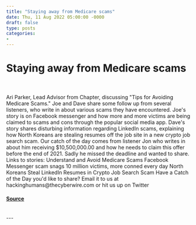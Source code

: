 ```yaml
---
title: "Staying away from Medicare scams"
date: Thu, 11 Aug 2022 05:00:00 -0000
draft: false
type: posts
categories: 
- 
---
```

# Staying away from Medicare scams

<br/>

<br/>
Ari Parker, Lead Advisor from Chapter, discussing "Tips for Avoiding Medicare Scams." Joe and Dave share some follow up from several listeners, who write in about various scams they have encountered. Joe's story is on Facebook messenger and how more and more victims are being claimed to scams and cons through the popular social media app. Dave's story shares disturbing information regarding LinkedIn scams, explaining how North Koreans are stealing resumes off the job site in a new crypto job search scam. Our catch of the day comes from listener Jon who writes in about him receiving $10,500,000.00 and how he needs to claim this offer before the end of 2021. Sadly he missed the deadline and wanted to share. Links to stories: Understand and Avoid Medicare Scams Facebook Messenger scam snags 10 million victims, more conned every day North Koreans Steal LinkedIn Resumes in Crypto Job Search Scam Have a Catch of the Day you'd like to share? Email it to us at hackinghumans@thecyberwire.com or hit us up on Twitter

#### [Source](https://thecyberwire.com/podcasts/hacking-humans/208/notes)

<br/>
---
